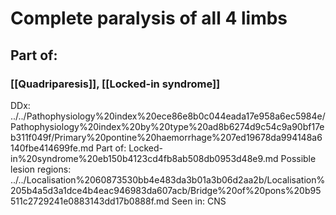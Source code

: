# Complete paralysis of all 4 limbs
## Part of:
### [[Quadriparesis]], [[Locked-in syndrome]]

DDx: ../../Pathophysiology%20index%20ece86e8b0c044eada17e958a6ec5984e/Pathophysiology%20index%20by%20type%20ad8b6274d9c54c9a90bf17eb311f049f/Primary%20pontine%20haemorrhage%207ed19678da994148a6140fbe414699fe.md
Part of: Locked-in%20syndrome%20eb150b4123cd4fb8ab508db0953d48e9.md
Possible lesion regions: ../../Localisation%2060873530bb4e483da3b01a3b06d2aa2b/Localisation%205b4a5d3a1dce4b4eac946983da607acb/Bridge%20of%20pons%20b95511c2729241e0883143dd17b0888f.md
Seen in: CNS

